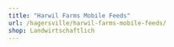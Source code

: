```yaml
---
title: "Harwil Farms Mobile Feeds"
url: /hagersville/harwil-farms-mobile-feeds/
shop: Landwirtschaftlich
---
```

